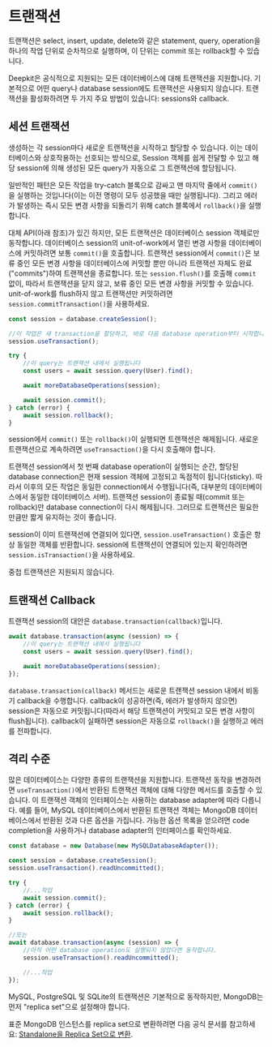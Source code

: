 # 트랜잭션

트랜잭션은 select, insert, update, delete와 같은 statement, query, operation을 하나의 작업 단위로 순차적으로 실행하며, 이 단위는 commit 또는 rollback할 수 있습니다.

Deepkit은 공식적으로 지원되는 모든 데이터베이스에 대해 트랜잭션을 지원합니다. 기본적으로 어떤 query나 database session에도 트랜잭션은 사용되지 않습니다. 트랜잭션을 활성화하려면 두 가지 주요 방법이 있습니다: sessions와 callback.

## 세션 트랜잭션

생성하는 각 session마다 새로운 트랜잭션을 시작하고 할당할 수 있습니다. 이는 데이터베이스와 상호작용하는 선호되는 방식으로, Session 객체를 쉽게 전달할 수 있고 해당 session에 의해 생성된 모든 query가 자동으로 그 트랜잭션에 할당됩니다.

일반적인 패턴은 모든 작업을 try-catch 블록으로 감싸고 맨 마지막 줄에서 `commit()`을 실행하는 것입니다(이는 이전 명령이 모두 성공했을 때만 실행됩니다). 그리고 에러가 발생하는 즉시 모든 변경 사항을 되돌리기 위해 catch 블록에서 `rollback()`을 실행합니다.

대체 API(아래 참조)가 있긴 하지만, 모든 트랜잭션은 데이터베이스 session 객체로만 동작합니다. 데이터베이스 session의 unit-of-work에서 열린 변경 사항을 데이터베이스에 커밋하려면 보통 `commit()`을 호출합니다. 트랜잭션 session에서 `commit()`은 보류 중인 모든 변경 사항을 데이터베이스에 커밋할 뿐만 아니라 트랜잭션 자체도 완료("commits")하여 트랜잭션을 종료합니다. 또는 `session.flush()`를 호출해 `commit` 없이, 따라서 트랜잭션을 닫지 않고, 보류 중인 모든 변경 사항을 커밋할 수 있습니다. unit-of-work를 flush하지 않고 트랜잭션만 커밋하려면 `session.commitTransaction()`을 사용하세요.

```typescript
const session = database.createSession();

//이 작업은 새 transaction을 할당하고, 바로 다음 database operation부터 시작합니다.
session.useTransaction();

try {
    //이 query는 트랜잭션 내에서 실행됩니다
    const users = await session.query(User).find();

    await moreDatabaseOperations(session);

    await session.commit();
} catch (error) {
    await session.rollback();
}
```

session에서 `commit()` 또는 `rollback()`이 실행되면 트랜잭션은 해제됩니다. 새로운 트랜잭션으로 계속하려면 `useTransaction()`을 다시 호출해야 합니다.

트랜잭션 session에서 첫 번째 database operation이 실행되는 순간, 할당된 database connection은 현재 session 객체에 고정되고 독점적이 됩니다(sticky). 따라서 이후의 모든 작업은 동일한 connection에서 수행됩니다(즉, 대부분의 데이터베이스에서 동일한 데이터베이스 서버). 트랜잭션 session이 종료될 때(commit 또는 rollback)만 database connection이 다시 해제됩니다. 그러므로 트랜잭션은 필요한 만큼만 짧게 유지하는 것이 좋습니다.

session이 이미 트랜잭션에 연결되어 있다면, `session.useTransaction()` 호출은 항상 동일한 객체를 반환합니다. session에 트랜잭션이 연결되어 있는지 확인하려면 `session.isTransaction()`을 사용하세요.

중첩 트랜잭션은 지원되지 않습니다.

## 트랜잭션 Callback

트랜잭션 session의 대안은 `database.transaction(callback)`입니다.

```typescript
await database.transaction(async (session) => {
    //이 query는 트랜잭션 내에서 실행됩니다
    const users = await session.query(User).find();

    await moreDatabaseOperations(session);
});
```

`database.transaction(callback)` 메서드는 새로운 트랜잭션 session 내에서 비동기 callback을 수행합니다. callback이 성공하면(즉, 에러가 발생하지 않으면) session은 자동으로 커밋됩니다(따라서 해당 트랜잭션이 커밋되고 모든 변경 사항이 flush됩니다). callback이 실패하면 session은 자동으로 `rollback()`을 실행하고 에러를 전파합니다.

## 격리 수준

많은 데이터베이스는 다양한 종류의 트랜잭션을 지원합니다. 트랜잭션 동작을 변경하려면 `useTransaction()`에서 반환된 트랜잭션 객체에 대해 다양한 메서드를 호출할 수 있습니다. 이 트랜잭션 객체의 인터페이스는 사용하는 database adapter에 따라 다릅니다. 예를 들어, MySQL 데이터베이스에서 반환된 트랜잭션 객체는 MongoDB 데이터베이스에서 반환된 것과 다른 옵션을 가집니다. 가능한 옵션 목록을 얻으려면 code completion을 사용하거나 database adapter의 인터페이스를 확인하세요.

```typescript
const database = new Database(new MySQLDatabaseAdapter());

const session = database.createSession();
session.useTransaction().readUncommitted();

try {
    //...작업
    await session.commit();
} catch (error) {
    await session.rollback();
}

//또는
await database.transaction(async (session) => {
    //아직 어떤 database operation도 실행되지 않았다면 동작합니다.
    session.useTransaction().readUncommitted();

    //...작업
});
```

MySQL, PostgreSQL 및 SQLite의 트랜잭션은 기본적으로 동작하지만, MongoDB는 먼저 "replica set"으로 설정해야 합니다.

표준 MongoDB 인스턴스를 replica set으로 변환하려면 다음 공식 문서를 참고하세요:
[Standalone을 Replica Set으로 변환](https://docs.mongodb.com/manual/tutorial/convert-standalone-to-replica-set).